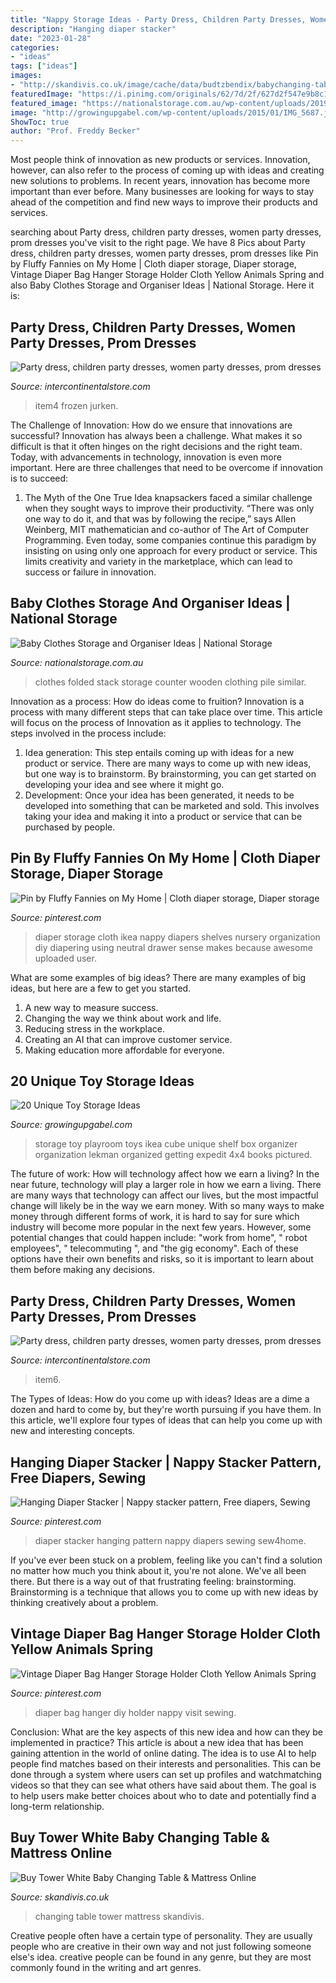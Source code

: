 ```yaml
---
title: "Nappy Storage Ideas - Party Dress, Children Party Dresses, Women Party Dresses, Prom Dresses"
description: "Hanging diaper stacker"
date: "2023-01-28"
categories:
- "ideas"
tags: ["ideas"]
images:
- "http://skandivis.co.uk/image/cache/data/budtzbendix/babychanging-table-scene-800x800.jpg"
featuredImage: "https://i.pinimg.com/originals/62/7d/2f/627d2f547e9b8c1346330ae43e258d91.jpg"
featured_image: "https://nationalstorage.com.au/wp-content/uploads/2019/03/Baby-Clothes-Stack.jpg"
image: "http://growingupgabel.com/wp-content/uploads/2015/01/IMG_5687.jpg"
ShowToc: true
author: "Prof. Freddy Becker"
---
```



Most people think of innovation as new products or services. Innovation, however, can also refer to the process of coming up with ideas and creating new solutions to problems. In recent years, innovation has become more important than ever before. Many businesses are looking for ways to stay ahead of the competition and find new ways to improve their products and services.

	

		
searching about Party dress, children party dresses, women party dresses, prom dresses you've visit to the right page. We have 8 Pics about Party dress, children party dresses, women party dresses, prom dresses like Pin by Fluffy Fannies on My Home | Cloth diaper storage, Diaper storage, Vintage Diaper Bag Hanger Storage Holder Cloth Yellow Animals Spring and also Baby Clothes Storage and Organiser Ideas | National Storage. Here it is:
		
    
## Party Dress, Children Party Dresses, Women Party Dresses, Prom Dresses

<img loading=lazy src="https://ae01.alicdn.com/kf/H93606af150db486eaf70100224c52164M.jpg" onerror="this.onerror=null;this.src='https://tse1.mm.bing.net/th?id=OIP.J0VlU1rcMJibpRvtwnM3xgHaHa&amp;pid=15.1';" alt="Party dress, children party dresses, women party dresses, prom dresses">

_Source: intercontinentalstore.com_

>item4 frozen jurken. 

	

The Challenge of Innovation: How do we ensure that innovations are successful?
Innovation has always been a challenge. What makes it so difficult is that it often hinges on the right decisions and the right team. Today, with advancements in technology, innovation is even more important. Here are three challenges that need to be overcome if innovation is to succeed:
1. The Myth of the One True Idea
 knapsackers faced a similar challenge when they sought ways to improve their productivity. “There was only one way to do it, and that was by following the recipe,” says Allen Weinberg, MIT mathematician and co-author of The Art of Computer Programming. Even today, some companies continue this paradigm by insisting on using only one approach for every product or service. This limits creativity and variety in the marketplace, which can lead to success or failure in innovation.


    
## Baby Clothes Storage And Organiser Ideas | National Storage

<img loading=lazy src="https://nationalstorage.com.au/wp-content/uploads/2019/03/Baby-Clothes-Stack.jpg" onerror="this.onerror=null;this.src='https://tse4.mm.bing.net/th?id=OIP.i9OldOR0rnRVbjAKl54yeAHaE8&amp;pid=15.1';" alt="Baby Clothes Storage and Organiser Ideas | National Storage">

_Source: nationalstorage.com.au_

>clothes folded stack storage counter wooden clothing pile similar. 

	

Innovation as a process: How do ideas come to fruition?
Innovation is a process with many different steps that can take place over time. This article will focus on the process of Innovation as it applies to technology. The steps involved in the process include: 
1. Idea generation: This step entails coming up with ideas for a new product or service. There are many ways to come up with new ideas, but one way is to brainstorm. By brainstorming, you can get started on developing your idea and see where it might go. 
2. Development: Once your idea has been generated, it needs to be developed into something that can be marketed and sold. This involves taking your idea and making it into a product or service that can be purchased by people. 

    
## Pin By Fluffy Fannies On My Home | Cloth Diaper Storage, Diaper Storage

<img loading=lazy src="https://i.pinimg.com/originals/b1/04/3f/b1043f5a8c45781d4d2b1e84ed068946.jpg" onerror="this.onerror=null;this.src='https://tse3.mm.bing.net/th?id=OIP.QRx4C_W7c47MXpnmmV_a7AHaFF&amp;pid=15.1';" alt="Pin by Fluffy Fannies on My Home | Cloth diaper storage, Diaper storage">

_Source: pinterest.com_

>diaper storage cloth ikea nappy diapers shelves nursery organization diy diapering using neutral drawer sense makes because awesome uploaded user. 

	

What are some examples of big ideas?
There are many examples of big ideas, but here are a few to get you started. 
1. A new way to measure success. 
2. Changing the way we think about work and life. 
3. Reducing stress in the workplace. 
4. Creating an AI that can improve customer service. 
5. Making education more affordable for everyone.

    
## 20 Unique Toy Storage Ideas

<img loading=lazy src="http://growingupgabel.com/wp-content/uploads/2015/01/IMG_5687.jpg" onerror="this.onerror=null;this.src='https://tse2.mm.bing.net/th?id=OIP.Ol6ODPedNdYxeZjhI4rl1QHaHC&amp;pid=15.1';" alt="20 Unique Toy Storage Ideas">

_Source: growingupgabel.com_

>storage toy playroom toys ikea cube unique shelf box organizer organization lekman organized getting expedit 4x4 books pictured. 

	

The future of work: How will technology affect how we earn a living?
In the near future, technology will play a larger role in how we earn a living. There are many ways that technology can affect our lives, but the most impactful change will likely be in the way we earn money. With so many ways to make money through different forms of work, it is hard to say for sure which industry will become more popular in the next few years. However, some potential changes that could happen include: 
"work from home", " robot employees", " telecommuting ", and "the gig economy". Each of these options have their own benefits and risks, so it is important to learn about them before making any decisions.

    
## Party Dress, Children Party Dresses, Women Party Dresses, Prom Dresses

<img loading=lazy src="https://ae01.alicdn.com/kf/H258839d9b46c4ba882894adc8fda147az.jpg" onerror="this.onerror=null;this.src='https://tse1.mm.bing.net/th?id=OIP.Mxv54seOsVhitmzC8t2B1QHaHa&amp;pid=15.1';" alt="Party dress, children party dresses, women party dresses, prom dresses">

_Source: intercontinentalstore.com_

>item6. 

	

The Types of Ideas: How do you come up with ideas?
Ideas are a dime a dozen and hard to come by, but they're worth pursuing if you have them. In this article, we'll explore four types of ideas that can help you come up with new and interesting concepts.

    
## Hanging Diaper Stacker | Nappy Stacker Pattern, Free Diapers, Sewing

<img loading=lazy src="https://i.pinimg.com/originals/d5/a2/a3/d5a2a343eeed1bd5e6219b75b63432ae.jpg" onerror="this.onerror=null;this.src='https://tse1.mm.bing.net/th?id=OIP.F9yXKRIz_g7Wxs4woyKTcAHaFP&amp;pid=15.1';" alt="Hanging Diaper Stacker | Nappy stacker pattern, Free diapers, Sewing">

_Source: pinterest.com_

>diaper stacker hanging pattern nappy diapers sewing sew4home. 

	

If you've ever been stuck on a problem, feeling like you can't find a solution no matter how much you think about it, you're not alone. We've all been there. But there is a way out of that frustrating feeling: brainstorming. Brainstorming is a technique that allows you to come up with new ideas by thinking creatively about a problem.

    
## Vintage Diaper Bag Hanger Storage Holder Cloth Yellow Animals Spring

<img loading=lazy src="https://i.pinimg.com/originals/62/7d/2f/627d2f547e9b8c1346330ae43e258d91.jpg" onerror="this.onerror=null;this.src='https://tse4.mm.bing.net/th?id=OIP.5Q2NTn-xwZMMWUb6eg0y2QHaOV&amp;pid=15.1';" alt="Vintage Diaper Bag Hanger Storage Holder Cloth Yellow Animals Spring">

_Source: pinterest.com_

>diaper bag hanger diy holder nappy visit sewing. 

	

Conclusion: What are the key aspects of this new idea and how can they be implemented in practice?
This article is about a new idea that has been gaining attention in the world of online dating. The idea is to use AI to help people find matches based on their interests and personalities. This can be done through a system where users can set up profiles and watchmatching videos so that they can see what others have said about them. The goal is to help users make better choices about who to date and potentially find a long-term relationship.

    
## Buy Tower White Baby Changing Table &amp; Mattress Online

<img loading=lazy src="http://skandivis.co.uk/image/cache/data/budtzbendix/babychanging-table-scene-800x800.jpg" onerror="this.onerror=null;this.src='https://tse3.mm.bing.net/th?id=OIP.NUIoSVqXUTNMQhAR9D9JIgHaHa&amp;pid=15.1';" alt="Buy Tower White Baby Changing Table &amp; Mattress Online">

_Source: skandivis.co.uk_

>changing table tower mattress skandivis. 

	

Creative people often have a certain type of personality. They are usually people who are creative in their own way and not just following someone else's idea. creative people can be found in any genre, but they are most commonly found in the writing and art genres.


